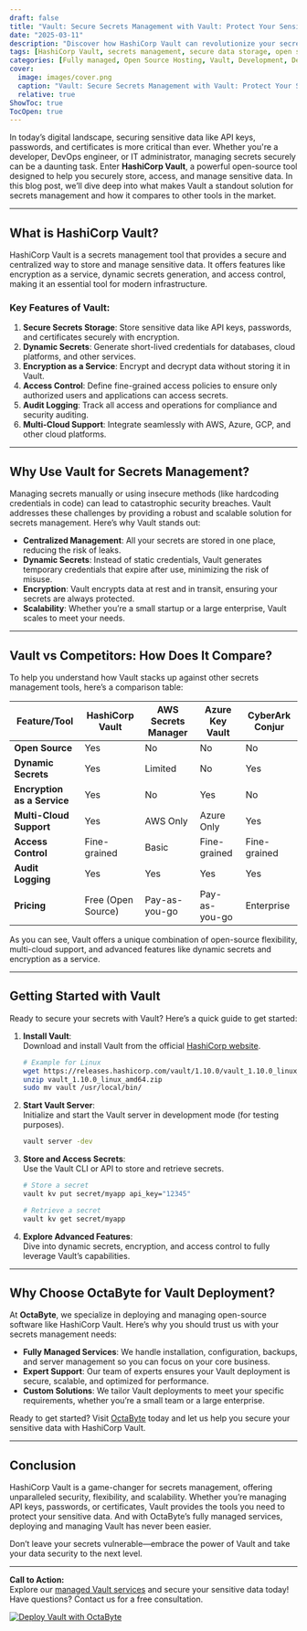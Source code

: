 ```yaml
---
draft: false
title: "Vault: Secure Secrets Management with Vault: Protect Your Sensitive Data"
date: "2025-03-11"
description: "Discover how HashiCorp Vault can revolutionize your secrets management strategy. Learn why Vault is the go-to solution for securely storing, accessing, and managing sensitive data like API keys, passwords, and certificates. Explore its features, benefits, and how it compares to other tools in the market."
tags: [HashiCorp Vault, secrets management, secure data storage, open source software, API key management, password management, encryption tools, Vault vs competitors, data security, DevOps tools]
categories: [Fully managed, Open Source Hosting, Vault, Development, Dev Ops]
cover:
  image: images/cover.png
  caption: "Vault: Secure Secrets Management with Vault: Protect Your Sensitive Data"
  relative: true
ShowToc: true
TocOpen: true
---
```



In today’s digital landscape, securing sensitive data like API keys, passwords, and certificates is more critical than ever. Whether you're a developer, DevOps engineer, or IT administrator, managing secrets securely can be a daunting task. Enter **HashiCorp Vault**, a powerful open-source tool designed to help you securely store, access, and manage sensitive data. In this blog post, we’ll dive deep into what makes Vault a standout solution for secrets management and how it compares to other tools in the market.

---

## What is HashiCorp Vault?

HashiCorp Vault is a secrets management tool that provides a secure and centralized way to store and manage sensitive data. It offers features like encryption as a service, dynamic secrets generation, and access control, making it an essential tool for modern infrastructure.

### Key Features of Vault:
1. **Secure Secrets Storage**: Store sensitive data like API keys, passwords, and certificates securely with encryption.
2. **Dynamic Secrets**: Generate short-lived credentials for databases, cloud platforms, and other services.
3. **Encryption as a Service**: Encrypt and decrypt data without storing it in Vault.
4. **Access Control**: Define fine-grained access policies to ensure only authorized users and applications can access secrets.
5. **Audit Logging**: Track all access and operations for compliance and security auditing.
6. **Multi-Cloud Support**: Integrate seamlessly with AWS, Azure, GCP, and other cloud platforms.

---

## Why Use Vault for Secrets Management?

Managing secrets manually or using insecure methods (like hardcoding credentials in code) can lead to catastrophic security breaches. Vault addresses these challenges by providing a robust and scalable solution for secrets management. Here’s why Vault stands out:

- **Centralized Management**: All your secrets are stored in one place, reducing the risk of leaks.
- **Dynamic Secrets**: Instead of static credentials, Vault generates temporary credentials that expire after use, minimizing the risk of misuse.
- **Encryption**: Vault encrypts data at rest and in transit, ensuring your secrets are always protected.
- **Scalability**: Whether you’re a small startup or a large enterprise, Vault scales to meet your needs.

---

## Vault vs Competitors: How Does It Compare?

To help you understand how Vault stacks up against other secrets management tools, here’s a comparison table:

| Feature/Tool          | HashiCorp Vault | AWS Secrets Manager | Azure Key Vault | CyberArk Conjur |
|------------------------|-----------------|---------------------|-----------------|-----------------|
| **Open Source**        | Yes             | No                  | No              | No              |
| **Dynamic Secrets**    | Yes             | Limited             | No              | Yes             |
| **Encryption as a Service** | Yes       | No                  | Yes             | No              |
| **Multi-Cloud Support**| Yes             | AWS Only            | Azure Only      | Yes             |
| **Access Control**     | Fine-grained    | Basic               | Fine-grained    | Fine-grained    |
| **Audit Logging**      | Yes             | Yes                 | Yes             | Yes             |
| **Pricing**            | Free (Open Source) | Pay-as-you-go    | Pay-as-you-go   | Enterprise      |

As you can see, Vault offers a unique combination of open-source flexibility, multi-cloud support, and advanced features like dynamic secrets and encryption as a service.

---

## Getting Started with Vault

Ready to secure your secrets with Vault? Here’s a quick guide to get started:

1. **Install Vault**:  
   Download and install Vault from the official [HashiCorp website](https://www.vaultproject.io/).

   ```bash
   # Example for Linux
   wget https://releases.hashicorp.com/vault/1.10.0/vault_1.10.0_linux_amd64.zip
   unzip vault_1.10.0_linux_amd64.zip
   sudo mv vault /usr/local/bin/
   ```

2. **Start Vault Server**:  
   Initialize and start the Vault server in development mode (for testing purposes).

   ```bash
   vault server -dev
   ```

3. **Store and Access Secrets**:  
   Use the Vault CLI or API to store and retrieve secrets.

   ```bash
   # Store a secret
   vault kv put secret/myapp api_key="12345"

   # Retrieve a secret
   vault kv get secret/myapp
   ```

4. **Explore Advanced Features**:  
   Dive into dynamic secrets, encryption, and access control to fully leverage Vault’s capabilities.

---

## Why Choose OctaByte for Vault Deployment?

At **OctaByte**, we specialize in deploying and managing open-source software like HashiCorp Vault. Here’s why you should trust us with your secrets management needs:

- **Fully Managed Services**: We handle installation, configuration, backups, and server management so you can focus on your core business.
- **Expert Support**: Our team of experts ensures your Vault deployment is secure, scalable, and optimized for performance.
- **Custom Solutions**: We tailor Vault deployments to meet your specific requirements, whether you’re a small team or a large enterprise.

Ready to get started? Visit [OctaByte](https://octabyte.io) today and let us help you secure your sensitive data with HashiCorp Vault.

---

## Conclusion

HashiCorp Vault is a game-changer for secrets management, offering unparalleled security, flexibility, and scalability. Whether you’re managing API keys, passwords, or certificates, Vault provides the tools you need to protect your sensitive data. And with OctaByte’s fully managed services, deploying and managing Vault has never been easier.

Don’t leave your secrets vulnerable—embrace the power of Vault and take your data security to the next level.

---

**Call to Action:**  
Explore our [managed Vault services](https://octabyte.io) and secure your sensitive data today! Have questions? Contact us for a free consultation.

[![Deploy Vault with OctaByte](/images/deploy-on-octabyte.png)](https://octabyte.io/fully-managed-open-source-services/development/dev-ops/vault)